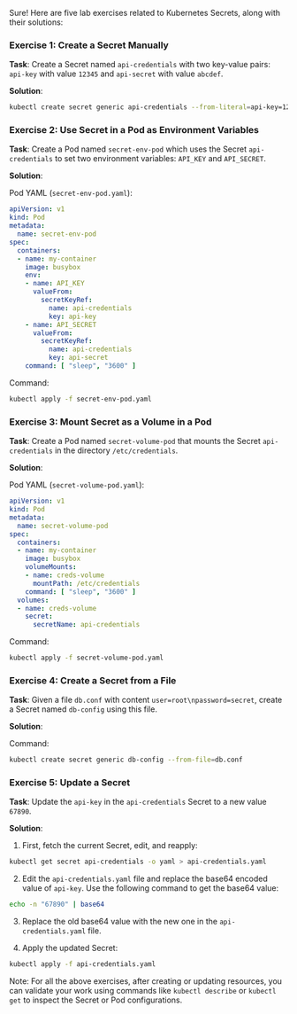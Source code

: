 Sure! Here are five lab exercises related to Kubernetes Secrets, along with their solutions:

### Exercise 1: Create a Secret Manually

**Task**: Create a Secret named `api-credentials` with two key-value pairs: `api-key` with value `12345` and `api-secret` with value `abcdef`.

**Solution**:
```bash
kubectl create secret generic api-credentials --from-literal=api-key=12345 --from-literal=api-secret=abcdef
```

### Exercise 2: Use Secret in a Pod as Environment Variables

**Task**: Create a Pod named `secret-env-pod` which uses the Secret `api-credentials` to set two environment variables: `API_KEY` and `API_SECRET`.

**Solution**:

Pod YAML (`secret-env-pod.yaml`):

```yaml
apiVersion: v1
kind: Pod
metadata:
  name: secret-env-pod
spec:
  containers:
  - name: my-container
    image: busybox
    env:
    - name: API_KEY
      valueFrom:
        secretKeyRef:
          name: api-credentials
          key: api-key
    - name: API_SECRET
      valueFrom:
        secretKeyRef:
          name: api-credentials
          key: api-secret
    command: [ "sleep", "3600" ]
```

Command:
```bash
kubectl apply -f secret-env-pod.yaml
```

### Exercise 3: Mount Secret as a Volume in a Pod

**Task**: Create a Pod named `secret-volume-pod` that mounts the Secret `api-credentials` in the directory `/etc/credentials`.

**Solution**:

Pod YAML (`secret-volume-pod.yaml`):

```yaml
apiVersion: v1
kind: Pod
metadata:
  name: secret-volume-pod
spec:
  containers:
  - name: my-container
    image: busybox
    volumeMounts:
    - name: creds-volume
      mountPath: /etc/credentials
    command: [ "sleep", "3600" ]
  volumes:
  - name: creds-volume
    secret:
      secretName: api-credentials
```

Command:
```bash
kubectl apply -f secret-volume-pod.yaml
```

### Exercise 4: Create a Secret from a File

**Task**: Given a file `db.conf` with content `user=root\npassword=secret`, create a Secret named `db-config` using this file.

**Solution**:

Command:
```bash
kubectl create secret generic db-config --from-file=db.conf
```

### Exercise 5: Update a Secret

**Task**: Update the `api-key` in the `api-credentials` Secret to a new value `67890`.

**Solution**:

1. First, fetch the current Secret, edit, and reapply:

```bash
kubectl get secret api-credentials -o yaml > api-credentials.yaml
```

2. Edit the `api-credentials.yaml` file and replace the base64 encoded value of `api-key`. Use the following command to get the base64 value:

```bash
echo -n "67890" | base64
```

3. Replace the old base64 value with the new one in the `api-credentials.yaml` file.

4. Apply the updated Secret:

```bash
kubectl apply -f api-credentials.yaml
```

Note: For all the above exercises, after creating or updating resources, you can validate your work using commands like `kubectl describe` or `kubectl get` to inspect the Secret or Pod configurations.
